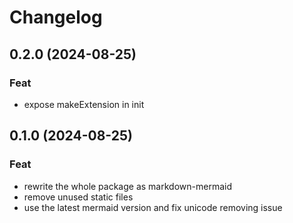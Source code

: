 # Changelog

## 0.2.0 (2024-08-25)

### Feat

- expose makeExtension in init

## 0.1.0 (2024-08-25)

### Feat

- rewrite the whole package as markdown-mermaid
- remove unused static files
- use the latest mermaid version and fix unicode removing issue
